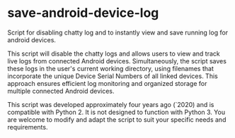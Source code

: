 # save-android-device-log
Script for disabling chatty log and to instantly view and save running log for android devices. 

This script will disable the chatty logs and allows users to view and track live logs from connected Android devices. Simultaneously, the script saves these logs in the user's current working directory, using filenames that incorporate the unique Device Serial Numbers of all linked devices. This approach ensures efficient log monitoring and organized storage for multiple connected Android devices. 

This script was developed approximately four years ago (`2020) and is compatible with Python 2. It is not designed to function with Python 3. You are welcome to modify and adapt the script to suit your specific needs and requirements.
